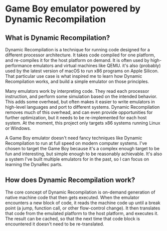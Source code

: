 # Game Boy emulator powered by Dynamic Recompilation

## What is Dynamic Recompilation?

Dynamic Recompilation is a technique for running code designed for a different
processor architecture. It takes code compiled for one platform, and re-compiles
it for the host platform on demand. It is often used by high-performance
emulators and virtual machines like QEMU. it's also (probably) used by the
latest version of macOS to run x86 programs on Apple Silicon. That particular
use case is what inspired me to learn how Dynamic Recompilation works, and build
a simple emulator on those principles.

Many emulators work by interpreting code. They read each processor instruction,
and perform some simulation based on the intended behavior. This adds some
overhead, but often makes it easier to write emulators in high-level languages
and port to different systems. Dynamic Recompilation removes much of this
overhead, and can even provide opportunities for further optimization, but it
needs to be re-implemented for each host system. At the moment, this project
only targets x86 systems running Linux or Windows.

A Game Boy emulator doesn't need fancy techniques like Dynamic Recompilation to
run at full speed on modern computer systems. I've chosen to target the Game Boy
because it's a complex enough target to be fun and interesting, but simple
enough to be reasonably achievable. It's also a system I've built multiple
emulators for in the past, so I can focus on learning the DynaRec parts.

## How does Dynamic Recompilation work?

The core concept of Dynamic Recompilation is on-demand generation of native
machine code that then gets executed. When the emulator encounters a new block
of code, it reads the machine code up until a break point (a jump, function
call, or other flow-control change). It then translates that code from the
emulated platform to the host platform, and executes it. The result can be
cached, so that the next time that code block is encountered it doesn't need to
be re-translated.
